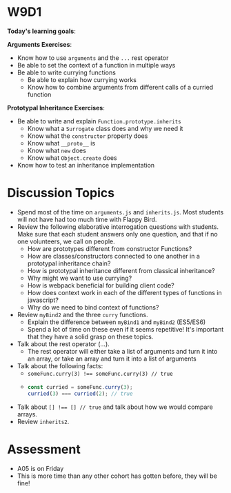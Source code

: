 # W9D1

**Today's learning goals**:

**Arguments Exercises**:
* Know how to use `arguments` and the `...` rest operator
* Be able to set the context of a function in multiple ways
* Be able to write currying functions
  * Be able to explain how currying works
  * Know how to combine arguments from different calls of a curried function

**Prototypal Inheritance Exercises**:
* Be able to write and explain `Function.prototype.inherits`
  * Know what a `Surrogate` class does and why we need it
  * Know what the `constructor` property does
  * Know what `__proto__` is
  * Know what `new` does
  * Know what `Object.create` does
* Know how to test an inheritance implementation

# Discussion Topics
- Spend most of the time on `arguments.js` and `inherits.js`. Most students will not have had too much time with Flappy Bird. 
- Review the following elaborative interrogation questions with students. Make sure that each student answers only one question, and that if no one volunteers, we call on people.
  - How are prototypes different from constructor Functions?
  - How are classes/constructors connected to one another in a prototypal inheritance chain?
  - How is prototypal inheritance different from classical inheritance?
  - Why might we want to use currying?
  - How is webpack beneficial for building client code?
  - How does context work in each of the different types of functions in javascript?
  - Why do we need to bind context of functions?
- Review `myBind2` and the three `curry` functions.
    - Explain the difference between `myBind1` and `myBind2` (ES5/ES6)
    - Spend a lot of time on these even if it seems repetitive! It's important that they have a solid grasp on these topics. 
- Talk about the rest operator (...).
    - The rest operator will either take a list of arguments and turn it into an array, or take an array and turn it into a list of arguments
- Talk about the following facts:
  - `someFunc.curry(3) !== someFunc.curry(3) // true`
  - ```js
    const curried = someFunc.curry(3);
    curried(3) === curried(2); // true
    ```
- Talk about `[] !== [] // true` and talk about how we would compare arrays.
- Review `inherits2`.

# Assessment
- A05 is on Friday
- This is more time than any other cohort has gotten before, they will be fine! 